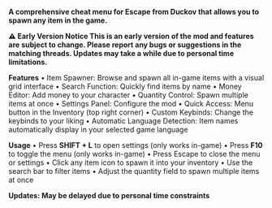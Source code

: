 **A comprehensive cheat menu for Escape from Duckov that allows you to spawn any item in the game.**

**⚠️ Early Version Notice
This is an early version of the mod and features are subject to change. Please report any bugs or suggestions in the matching threads. Updates may take a while due to personal time limitations.**

**Features**
• Item Spawner: Browse and spawn all in-game items with a visual grid interface
• Search Function: Quickly find items by name
• Money Editor: Add money to your character
• Quantity Control: Spawn multiple items at once
• Settings Panel: Configure the mod
• Quick Access: Menu button in the Inventory (top right corner)
• Custom Keybinds: Change the keybinds to your liking
• Automatic Language Detection: Item names automatically display in your selected game language

**Usage**
• Press **SHIFT + L** to open settings (only works in-game)
• Press **F10** to toggle the menu (only works in-game)
• Press Escape to close the menu or settings
• Click any item icon to spawn it into your inventory
• Use the search bar to filter items
• Adjust the quantity field to spawn multiple items at once


**Updates: May be delayed due to personal time constraints**
